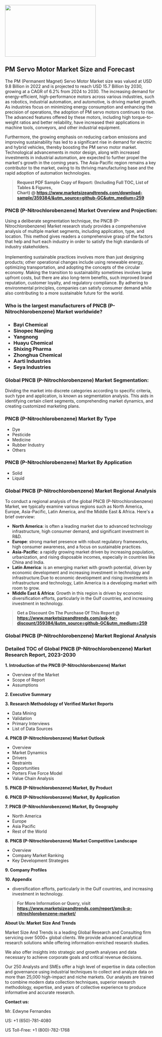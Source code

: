 <p><img class="alignnone size-medium wp-image-20088" src="https://ffe5etoiles.com/wp-content/uploads/2024/12/MST1-300x171.png" alt="" width="300" height="171" /></p><h2>PM Servo Motor Market Size and Forecast</h2><p>The PM (Permanent Magnet) Servo Motor Market size was valued at USD 9.8 Billion in 2022 and is projected to reach USD 15.7 Billion by 2030, growing at a CAGR of 6.2% from 2024 to 2030. The increasing demand for energy-efficient, high-performance motors across various industries, such as robotics, industrial automation, and automotive, is driving market growth. As industries focus on minimizing energy consumption and enhancing the precision of operations, the adoption of PM servo motors continues to rise. The advanced features offered by these motors, including high torque-to-weight ratios and better reliability, have increased their applications in machine tools, conveyors, and other industrial equipment.</p><p>Furthermore, the growing emphasis on reducing carbon emissions and improving sustainability has led to a significant rise in demand for electric and hybrid vehicles, thereby boosting the PM servo motor market. Technological advancements in motor design, along with increased investments in industrial automation, are expected to further propel the market's growth in the coming years. The Asia-Pacific region remains a key contributor to the market, owing to its thriving manufacturing base and the rapid adoption of automation technologies.</p></p><blockquote id="" class=""><strong>Request PDF Sample Copy of Report: (Including Full TOC, List of Tables &amp; Figures, Chart)&nbsp;@&nbsp;<strong><a href="https://www.marketsizeandtrends.com/download-sample/359384/&utm_source=github-GC&utm_medium=259" target="_blank">https://www.marketsizeandtrends.com/download-sample/359384/&utm_source=github-GC&utm_medium=259</a></strong></strong></blockquote><h3 id="" class="">PNCB (P-Nitrochlorobenzene) Market&nbsp;Overview and Projection:</h3><p id="" class="">Using a deliberate segmentation technique, the PNCB (P-Nitrochlorobenzene) Market research study provides a comprehensive analysis of multiple market segments, including application, type, and location. This method gives readers a comprehensive grasp of the factors that help and hurt each industry in order to satisfy the high standards of industry stakeholders. <br /> <br />Implementing sustainable practices involves more than just designing products; other operational changes include using renewable energy, optimizing transportation, and adopting the concepts of the circular economy. Making the transition to sustainability sometimes involves large upfront costs, but there are also long-term benefits, such improved brand reputation, customer loyalty, and regulatory compliance. By adhering to environmental principles, companies can satisfy consumer demand while also contributing to a more sustainable future for the world.</p><h3 id="" class="">Who is the largest manufacturers of&nbsp;PNCB (P-Nitrochlorobenzene) Market worldwide?</h3><h3 class=""><p><ul><li>Bayi Chemical </li><li> Sinopec Nanjing </li><li> Yangnong </li><li> Huayu Chemical </li><li> Shixing Pharma </li><li> Zhonghua Chemical </li><li> Aarti Industries </li><li> Seya Industries</li></ul></p></h3><h3 id="" class="">Global&nbsp;PNCB (P-Nitrochlorobenzene) Market Segmentation:</h3><p id="" class="">Dividing the market into discrete categories according to specific criteria, such type and application, is known as segmentation analysis. This aids in identifying certain client segments, comprehending market dynamics, and creating customized marketing plans.</p><h3 id="" class="">PNCB (P-Nitrochlorobenzene) Market&nbsp;By Type</h3><p><p><ul><li>Dye</li><li> Pesticide</li><li> Medicine</li><li> Rubber Industry</li><li> Others</p></li></ul></p></p><h3 id="" class="">PNCB (P-Nitrochlorobenzene) Market&nbsp;By Application</h3><p class=""><p><ul><li>Solid</li><li> Liquid</li></ul></p></p><h3 id="" class="">Global PNCB (P-Nitrochlorobenzene) Market Regional Analysis</h3><p id="" class="">To conduct a regional analysis of the global PNCB (P-Nitrochlorobenzene) Market, we typically examine various regions such as North America, Europe, Asia-Pacific, Latin America, and the Middle East &amp; Africa. Here's a brief overview:</p><ul><li><strong>North America</strong>: is often a leading market due to advanced technology infrastructure, high consumer demand, and significant investment in R&amp;D.</li><li><strong>Europe</strong>: strong market presence with robust regulatory frameworks, high consumer awareness, and a focus on sustainable practices.</li><li><strong>Asia-Pacific</strong>: a rapidly growing market driven by increasing population, urbanization, and rising disposable incomes, especially in countries like China and India.</li><li><strong>Latin America</strong>: is an emerging market with growth potential, driven by economic development and increasing investment in technology and infrastructure.Due to economic development and rising investments in infrastructure and technology, Latin America is a developing market with room to grow.</li><li><strong>Middle East &amp; Africa</strong>: Growth in this region is driven by economic diversification efforts, particularly in the Gulf countries, and increasing investment in technology.</li></ul><blockquote id="" class=""><strong>Get a Discount On The Purchase Of This Report @ <strong><a href="https://www.marketsizeandtrends.com/ask-for-discount/359384/&utm_source=github-GC&utm_medium=259" target="_blank">https://www.marketsizeandtrends.com/ask-for-discount/359384/&utm_source=github-GC&utm_medium=259</a></strong></strong></blockquote><h3 id="" class="">Global PNCB (P-Nitrochlorobenzene) Market Regional Analysis</h3><h3 id="" class="">Detailed TOC of Global PNCB (P-Nitrochlorobenzene) Market Research Report, 2023-2030</h3><p id="" class=""><strong>1. Introduction of the PNCB (P-Nitrochlorobenzene) Market</strong></p><ul><li>Overview of the Market</li><li>Scope of Report</li><li>Assumptions</li></ul><p id="" class=""><strong>2. Executive Summary</strong></p><p id="" class=""><strong>3. Research Methodology of Verified Market Reports</strong></p><ul><li>Data Mining</li><li>Validation</li><li>Primary Interviews</li><li>List of Data Sources</li></ul><p id="" class=""><strong>4. PNCB (P-Nitrochlorobenzene) Market Outlook</strong></p><ul><li>Overview</li><li>Market Dynamics</li><li>Drivers</li><li>Restraints</li><li>Opportunities</li><li>Porters Five Force Model</li><li>Value Chain Analysis</li></ul><p id="" class=""><strong>5. PNCB (P-Nitrochlorobenzene) Market, By Product</strong></p><p id="" class=""><strong>6. PNCB (P-Nitrochlorobenzene) Market, By Application</strong></p><p id="" class=""><strong>7. PNCB (P-Nitrochlorobenzene) Market, By Geography</strong></p><ul><li>North America</li><li>Europe</li><li>Asia Pacific</li><li>Rest of the World</li></ul><p id="" class=""><strong>8. PNCB (P-Nitrochlorobenzene) Market Competitive Landscape</strong></p><ul><li>Overview</li><li>Company Market Ranking</li><li>Key Development Strategies</li></ul><p id="" class=""><strong>9. Company Profiles</strong></p><p id="" class=""><strong>10. Appendix</strong></p><ul><li>diversification efforts, particularly in the Gulf countries, and increasing investment in technology.</li></ul><blockquote id="" class=""><strong>For More Information or Query, visit <strong><strong><a href="https://www.marketsizeandtrends.com/report/pncb-p-nitrochlorobenzene-market/" target="_blank">https://www.marketsizeandtrends.com/report/pncb-p-nitrochlorobenzene-market/</a></strong></strong></strong></blockquote><p id="" class=""><strong>About Us: Market Size And Trends</strong></p><p id="" class="">Market Size And Trends is a leading Global Research and Consulting firm servicing over 5000+ global clients. We provide advanced analytical research solutions while offering information-enriched research studies.</p><p id="" class="">We also offer insights into strategic and growth analyses and data necessary to achieve corporate goals and critical revenue decisions.</p><p id="" class="">Our 250 Analysts and SMEs offer a high level of expertise in data collection and governance using industrial techniques to collect and analyze data on more than 25,000 high-impact and niche markets. Our analysts are trained to combine modern data collection techniques, superior research methodology, expertise, and years of collective experience to produce informative and accurate research.</p><p id="" class=""><strong>Contact us:</strong></p><p id="" class="">Mr. Edwyne Fernandes</p><p id="" class="">US: +1 (650)-781-4080</p><p id="" class="">US Toll-Free: +1 (800)-782-1768</p>
